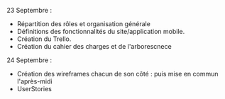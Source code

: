 23 Septembre : 

- Répartition des rôles et organisation générale
- Définitions des fonctionnalités du site/application mobile.
- Création du Trello.
- Création du cahier des charges et de l'arborescnece

24 Septembre :

- Création des wireframes chacun de son côté : puis mise en commun l'après-midi
- UserStories
